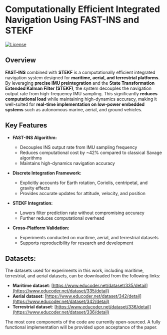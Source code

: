 # Computationally Efficient Integrated Navigation Using FAST-INS and STEKF

[![License](https://img.shields.io/badge/license-MIT-blue.svg)](LICENSE)

## Overview

**FAST-INS** combined with **STEKF** is a computationally efficient integrated navigation system designed for **maritime, aerial, and terrestrial platforms**. By leveraging **precise IMU preintegration** and the **State Transformation Extended Kalman Filter (STEKF)**, the system decouples the navigation output rate from high-frequency IMU sampling. This significantly **reduces computational load** while maintaining high-dynamics accuracy, making it well-suited for **real-time implementation on low-power embedded systems** such as autonomous marine, aerial, and ground vehicles.

## Key Features

- **FAST-INS Algorithm:**  
  - Decouples INS output rate from IMU sampling frequency  
  - Reduces computational cost by ~42% compared to classical Savage algorithms  
  - Maintains high-dynamics navigation accuracy  

- **Discrete Integration Framework:**  
  - Explicitly accounts for Earth rotation, Coriolis, centripetal, and gravity effects  
  - Provides accurate updates for attitude, velocity, and position  

- **STEKF Integration:**  
  - Lowers filter prediction rate without compromising accuracy  
  - Further reduces computational overhead  

- **Cross-Platform Validation:**  
  - Experiments conducted on maritime, aerial, and terrestrial datasets  
  - Supports reproducibility for research and development  

## Datasets:
The datasets used for experiments in this work, including maritime, terrestrial, and aerial datasets, can be downloaded from the following links:
- **Maritime dataset**: [https://www.educoder.net/dataset/335/detail](https://www.educoder.net/dataset/335/detail)
- **Aerial dataset**: [https://www.educoder.net/dataset/342/detail](https://www.educoder.net/dataset/342/detail)
- **Terrestrial dataset**: [https://www.educoder.net/dataset/336/detail](https://www.educoder.net/dataset/336/detail)

The most core components of the code are currently open-sourced. A fully functional implementation will be provided upon acceptance of the paper.
